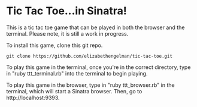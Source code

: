 <h1>Tic Tac Toe...in Sinatra!</h1>

This is a tic tac toe game that can be played in both the browser and the terminal. Please note, it is still a work in progress. 

To install this game, clone this git repo.
```
git clone https://github.com/elizabethengelman/tic-tac-toe.git
```
To play this game in the terminal, once you're in the correct directory, type in "ruby ttt_terminal.rb" into the terminal to begin playing.


To play this game in the browser, type in "ruby ttt_browser.rb" in the terminal, which will start a Sinatra browser. Then, go to http://localhost:9393.

